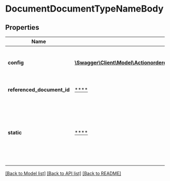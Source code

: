 # DocumentDocumentTypeNameBody

## Properties
Name | Type | Description | Notes
------------ | ------------- | ------------- | -------------
**config** | [**\Swagger\Client\Model\ActionorderorderIddocumentdocumentTypeNameConfig[]**](ActionorderorderIddocumentdocumentTypeNameConfig.md) | Additional configuration. At least a unique &#x60;documentNumber&#x60; should be provided | [optional] 
**referenced_document_id** | [****](.md) | Identifier of the reverenced document. | [optional] 
**static** | [****](.md) | Static has to be set to &#x60;true&#x60; if a custom document is uploaded. This prevents the generation of a document and links to the uploaded media file | [optional] 

[[Back to Model list]](../../README.md#documentation-for-models) [[Back to API list]](../../README.md#documentation-for-api-endpoints) [[Back to README]](../../README.md)

